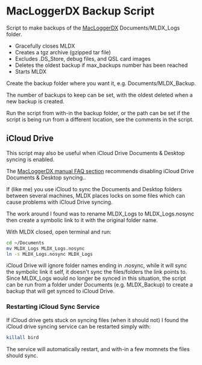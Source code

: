 # MacLoggerDX Backup Script

Script to make backups of the [MacLoggerDX](https://dogparksoftware.com/MacLoggerDX.html) Documents/MLDX_Logs folder.

- Gracefully closes MLDX
- Creates a tgz archive (gzipped tar file)
- Excludes .DS_Store, debug files, and QSL card images
- Deletes the oldest backup if max_backups number has been reached
- Starts MLDX

Create the backup folder where you want it, e.g. Documents/MLDX_Backup.

The number of backups to keep can be set, with the oldest deleted when a new backup is created.

Run the script from with-in the backup folder, or the path can be set if the script is being run from a different location, see the comments in the script.

## iCloud Drive

This script may also be useful when iCloud Drive Documents & Desktop syncing is enabled.

The [MacLoggerDX manual FAQ section](https://www.dogparksoftware.com/MacLoggerDX%20Help/mldxfc_faq.html) recommends disabling iCloud Drive Documents & Desktop syncing..

If (like me) you use iCloud to sync the Documents and Desktop folders between several machines, MLDX places locks on some files which can cause problems with iCloud Drive syncing.

The work around I found was to rename MLDX_Logs to MLDX_Logs.nosync then create a symbolic link to it with the original folder name.

With MLDX closed, open terminal and run:

```bash
cd ~/Documents
mv MLDX_Logs MLDX_Logs.nosync
ln -s MLDX_Logs.nosync MLDX_Logs
```

iCloud Drive will ignore folder names ending in .nosync, while it will sync the symbolic link it self, it doesn't sync the files/folders the link points to. Since MLDX_Logs would no longer be synced in this situation, the script can be run from a folder under Documents (e.g. MLDX_Backup) to create a backup that will get synced to iCloud Drive.

### Restarting iCloud Sync Service

If iCloud drive gets stuck on syncing files (when it should not) I found the iCloud drive syncing service can be restarted simply with:

```bash
killall bird
```

The service will automatically restart, and with-in a few momnets the files should sync.
